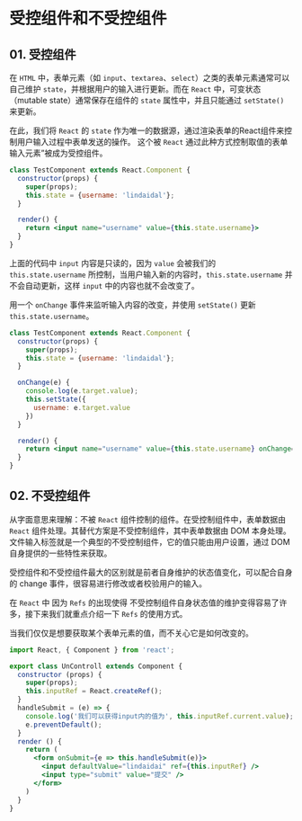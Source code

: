 # 受控组件和不受控组件

## 01. 受控组件
在 `HTML` 中，表单元素（如 `input`、`textarea`、`select`）之类的表单元素通常可以自己维护 `state`，并根据用户的输入进行更新。而在 `React` 中，可变状态（mutable state）通常保存在组件的 `state` 属性中，并且只能通过 `setState()` 来更新。

在此，我们将 `React` 的 `state` 作为唯一的数据源，通过渲染表单的React组件来控制用户输入过程中表单发送的操作。
这个被 `React` 通过此种方式控制取值的表单输入元素”被成为受控组件。

```jsx
class TestComponent extends React.Component {
  constructor(props) {
    super(props);
    this.state = {username: 'lindaidal'};
  }

  render() {
    return <input name="username" value={this.state.username}>
  }
}
```
上面的代码中 `input` 内容是只读的，因为 `value` 会被我们的 `this.state.username` 所控制，当用户输入新的内容时，`this.state.username` 并不会自动更新，这样 `input` 中的内容也就不会改变了。

用一个 `onChange` 事件来监听输入内容的改变，并使用 `setState()` 更新 `this.state.username`。 

```jsx
class TestComponent extends React.Component {
  constructor(props) {
    super(props);
    this.state = {username: 'lindaidal'};
  }

  onChange(e) {
    console.log(e.target.value);
    this.setState({
      username: e.target.value
    })
  }

  render() {
    return <input name="username" value={this.state.username} onChange={(e) => this.onChange(e)} />
  }
}
```



## 02. 不受控组件
从字面意思来理解：不被 `React` 组件控制的组件。在受控制组件中，表单数据由 `React` 组件处理。其替代方案是不受控制组件，其中表单数据由 DOM 本身处理。文件输入标签就是一个典型的不受控制组件，它的值只能由用户设置，通过 DOM 自身提供的一些特性来获取。

受控组件和不受控组件最大的区别就是前者自身维护的状态值变化，可以配合自身的 change 事件，很容易进行修改或者校验用户的输入。

在 `React` 中 因为 `Refs` 的出现使得 不受控制组件自身状态值的维护变得容易了许多，接下来我们就重点介绍一下 `Refs` 的使用方式。

当我们仅仅是想要获取某个表单元素的值，而不关心它是如何改变的。

```jsx
import React, { Component } from 'react';

export class UnControll extends Component {
  constructor (props) {
    super(props);
    this.inputRef = React.createRef();
  }
  handleSubmit = (e) => {
    console.log('我们可以获得input内的值为', this.inputRef.current.value);
    e.preventDefault();
  }
  render () {
    return (
      <form onSubmit={e => this.handleSubmit(e)}>
        <input defaultValue="lindaidai" ref={this.inputRef} />
        <input type="submit" value="提交" />
      </form>
    )
  }
}
```


